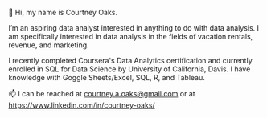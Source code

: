  👋 Hi, my name is Courtney Oaks.

I’m an aspiring data analyst interested in anything to do with data analysis. I am specifically interested in data analysis in the fields of vacation rentals, revenue, and marketing. 

I recently completed Coursera's Data Analytics certification and currently enrolled in SQL for Data Science by University of California, Davis. I have knowledge with Goggle Sheets/Excel, SQL, R, and Tableau.

📫 I can be reached at courtney.a.oaks@gmail.com or at https://www.linkedin.com/in/courtney-oaks/

<!---
CourtneyOaks/CourtneyOaks is a ✨ special ✨ repository because its `README.md` (this file) appears on your GitHub profile.
You can click the Preview link to take a look at your changes.
--->
